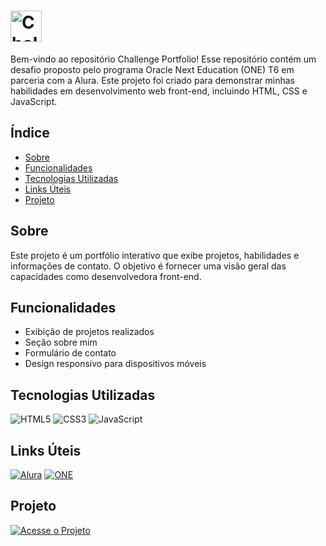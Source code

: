 # <img src="https://img.shields.io/badge/Challenge_Portfolio-purple?style=for-the-badge&labelColor=blue" alt="Challenge Portfolio" height="50"/>

Bem-vindo ao repositório Challenge Portfolio! Esse repositório contém um desafio proposto pelo programa Oracle Next Education (ONE) T6 em parceria com a Alura. Este projeto foi criado para demonstrar minhas habilidades em desenvolvimento web front-end, incluindo HTML, CSS e JavaScript.


## Índice

- [Sobre](#sobre)
- [Funcionalidades](#funcionalidades)
- [Tecnologias Utilizadas](#tecnologias-utilizadas)
- [Links Úteis](#links-úteis)
- [Projeto](#projeto)


## Sobre

Este projeto é um portfólio interativo que exibe projetos, habilidades e informações de contato. O objetivo é fornecer uma visão geral das capacidades como desenvolvedora front-end.

## Funcionalidades

- Exibição de projetos realizados
- Seção sobre mim
- Formulário de contato
- Design responsivo para dispositivos móveis

## Tecnologias Utilizadas

![HTML5](https://img.shields.io/badge/HTML5-E34F26?style=for-the-badge&logo=html5&logoColor=white)
![CSS3](https://img.shields.io/badge/CSS3-1572B6?style=for-the-badge&logo=css3&logoColor=white)
![JavaScript](https://img.shields.io/badge/JavaScript-F7DF1E?style=for-the-badge&logo=javascript&logoColor=black)

## Links Úteis

[![Alura](https://img.shields.io/badge/Alura-0076C1?style=for-the-badge&logo=alura&logoColor=white)](https://www.alura.com.br)
[![ONE](https://img.shields.io/badge/ONE-FF9800?style=for-the-badge&logo=oracle&logoColor=white)](https://www.oracle.com/br/education/oracle-next-education/)

## Projeto

[![Acesse o Projeto](https://img.shields.io/badge/Acesse%20o%20Projeto-Link-purple?style=for-the-badge)](https://deboranortes.github.io/challenge-portfolio/)
